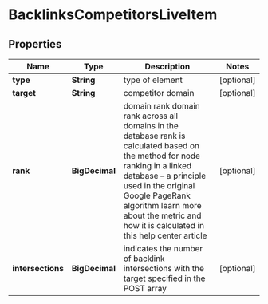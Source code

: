 

# BacklinksCompetitorsLiveItem


## Properties

| Name | Type | Description | Notes |
|------------ | ------------- | ------------- | -------------|
|**type** | **String** | type of element |  [optional] |
|**target** | **String** | competitor domain |  [optional] |
|**rank** | **BigDecimal** | domain rank domain rank across all domains in the database rank is calculated based on the method for node ranking in a linked database – a principle used in the original Google PageRank algorithm learn more about the metric and how it is calculated in this help center article |  [optional] |
|**intersections** | **BigDecimal** | indicates the number of backlink intersections with the target specified in the POST array |  [optional] |



